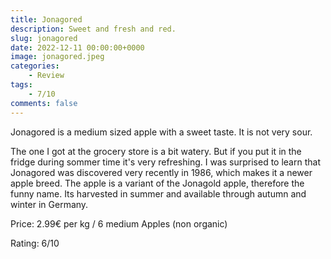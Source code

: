 ```yaml
---
title: Jonagored
description: Sweet and fresh and red.
slug: jonagored
date: 2022-12-11 00:00:00+0000
image: jonagored.jpeg
categories:
    - Review
tags:
    - 7/10
comments: false
---
```


Jonagored is a medium sized apple with a sweet taste. It is not very sour.

The one I got at the grocery store is a bit watery. But if you put it in the fridge during sommer time it's very refreshing.
I was surprised to learn that Jonagored was discovered very recently in 1986, which makes it a newer apple breed. 
The apple is a variant of the Jonagold apple, therefore the funny name. Its harvested in summer and available through autumn and winter in Germany.

Price: 2.99€ per kg / 6 medium Apples (non organic)

Rating: 6/10
